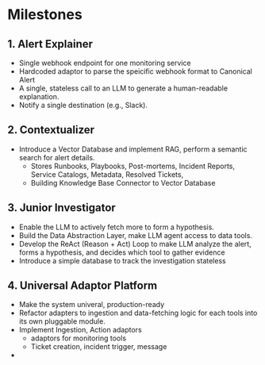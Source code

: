 # Milestones

## 1. Alert Explainer
- Single webhook endpoint for one monitoring service
- Hardcoded adaptor to parse the speicific webhook format to Canonical Alert
- A single, stateless call to an LLM to generate a human-readable explanation.
- Notify a single destination (e.g., Slack).

## 2. Contextualizer
- Introduce a Vector Database and implement RAG, perform a semantic search for alert details.
  - Stores Runbooks, Playbooks, Post-mortems, Incident Reports, Service Catalogs, Metadata, Resolved Tickets,
  - Building Knowledge Base Connector to Vector Database

## 3. Junior Investigator
- Enable the LLM to actively fetch more to form a hypothesis.
- Build the Data Abstraction Layer, make LLM agent access to data tools.
- Develop the ReAct (Reason + Act) Loop to make LLM analyze the alert, forms a hypothesis, and decides which tool to gather evidence
- Introduce a simple database to track the investigation stateless

## 4. Universal Adaptor Platform
- Make the system univeral, production-ready
- Refactor adapters to ingestion and data-fetching logic for each tools into its own pluggable module.
- Implement Ingestion, Action adaptors
  - adaptors for monitoring tools
  - Ticket creation, incident trigger, message
-
